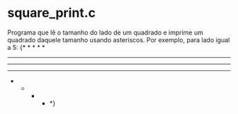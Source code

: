 # square_print.c
Programa que lê o tamanho do lado de um quadrado e imprime um quadrado daquele tamanho usando asteriscos.
Por exemplo, para lado igual a 5:
{*  *  *  *  *
 *  *  *  *  *
 *  *  *  *  *
 *  *  *  *  *
 *  *  *  *  *} 
